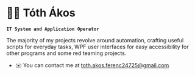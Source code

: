 # 👨‍💻 Tóth Ákos
**`IT System and Application Operator`**

The majority of my projects revolve around automation, crafting useful scripts for everyday tasks, WPF user interfaces for easy accessibility for other programs and some red teaming projects.

* ✉️  You can contact me at [toth.akos.ferenc24725@gmail.com](mailto:toth.akos.ferenc24725@gmail.com)
